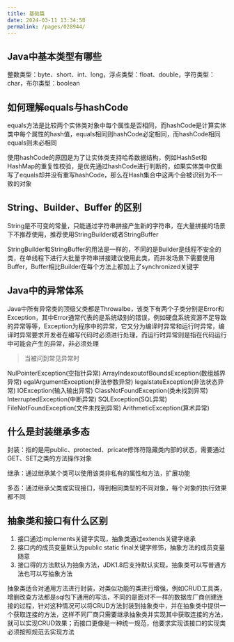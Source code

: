 ```yaml
---
title: 基础篇
date: 2024-03-11 13:34:58
permalink: /pages/028944/
---
```


## Java中基本类型有哪些

整数类型：byte、short、int、long，浮点类型：float、double，字符类型：char，布尔类型：boolean



## 如何理解equals与hashCode

equals方法是比较两个实体类对象中每个属性是否相同，而hashCode是计算实体类中每个属性的hash值，equals相同则hashCode必定相同，而hashCode相同equals则未必相同

使用hashCode的原因是为了让实体类支持哈希数据结构，例如HashSet和HashMap的重复性校验，是优先通过hashCode进行判断的，如果实体类中仅重写了equals却并没有重写hashCode，那么在Hash集合中这两个会被识别为不一致的对象



## String、Builder、Buffer 的区别

String是不可变的常量，只能通过字符串拼接产生新的字符串，在大量拼接的场景下不推荐使用，推荐使用StringBuilder或者StringBuffer

StringBuilder和StringBuffer的用法是一样的，不同的是Builder是线程不安全的类，在单线程下进行大批量字符串拼接建议使用此类，而并发场景下需要使用Buffer，Buffer相比Builder在每个方法上都加上了synchronized关键字



## Java中的异常体系

Java中所有异常类的顶级父类都是Throwalbe，该类下有两个子类分别是Error和Exception，其中Error通常代表的是系统级别的错误，例如硬盘系统资源不足导致的异常等等，Exception为程序中的异常，它又分为编译时异常和运行时异常，编译时异常要求开发者在编写代码时必须进行处理，而运行时异常则是指在代码运行中可能会产生的异常，非必须处理

> 当被问到常见异常时

NulPointerException(空指针异常)
ArrayIndexoutofBoundsException(数组越界异常)
egalArgumentException(非法参数异常)
legalstateException(非法状态异常)
IOException(输入输出异常)
ClassNotFoundException(类未找到异常)
InterruptedException(中断异常)
SQLException(SQL异常)
FileNotFoundException(文件未找到异常)
ArithmeticException(算术异常)



## 什么是封装继承多态

封装：指的是用public、protected、pricate修饰符隐藏类内部的状态，需要通过GET、SET之类的方法操作对象

继承：通过继承某个类可以使用该类非私有的属性和方法，扩展功能

多态：通过继承父类或实现接口，得到相同类型的不同对象，每个对象的执行效果都不同



## 抽象类和接口有什么区别

1. 接口通过implements关键字实现，抽象类通过extends关键字继承
2. 接口内的成员变量默认为public static final关键字修饰，抽象方法的成员变量随意
3. 接口得的方法默认为抽象方法，JDK1.8后支持默认实现，抽象类可以写普通方法也可以写抽象方法

抽象类适合对通用方法进行封装，对类似功能的类进行增强，例如CRUD工具类，增删改查方法都是sql包下通用的写法，不同的是面对不一样的数据库厂商创建连接的过程，针对这种情况可以将CRUD方法封装到抽象类中，并在抽象类中提供一个获取连接的方法，这样不同厂商只需要继承抽象类并实现其中获取连接的方法，就可以实现CRUD效果；而接口更像是一种统一规范，他要求实现该接口的实现类必须按照规范去实现方法